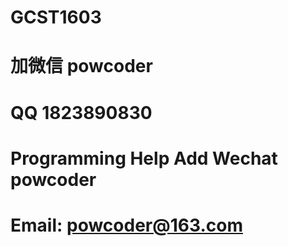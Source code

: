 # GCST1603
# 加微信 powcoder

# QQ 1823890830

# Programming Help Add Wechat powcoder

# Email: powcoder@163.com

